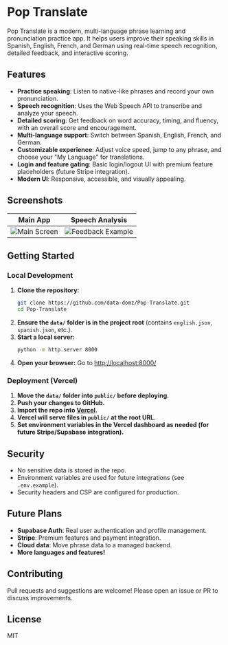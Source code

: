 # Pop Translate

Pop Translate is a modern, multi-language phrase learning and pronunciation practice app. It helps users improve their speaking skills in Spanish, English, French, and German using real-time speech recognition, detailed feedback, and interactive scoring.

## Features
- **Practice speaking**: Listen to native-like phrases and record your own pronunciation.
- **Speech recognition**: Uses the Web Speech API to transcribe and analyze your speech.
- **Detailed scoring**: Get feedback on word accuracy, timing, and fluency, with an overall score and encouragement.
- **Multi-language support**: Switch between Spanish, English, French, and German.
- **Customizable experience**: Adjust voice speed, jump to any phrase, and choose your "My Language" for translations.
- **Login and feature gating**: Basic login/logout UI with premium feature placeholders (future Stripe integration).
- **Modern UI**: Responsive, accessible, and visually appealing.

## Screenshots

| Main App | Speech Analysis |
|---|---|
| ![Main Screen](screenshots/main.png) | ![Feedback Example](screenshots/feedback.png) |

## Getting Started

### Local Development
1. **Clone the repository:**
   ```sh
   git clone https://github.com/data-domz/Pop-Translate.git
   cd Pop-Translate
   ```
2. **Ensure the `data/` folder is in the project root** (contains `english.json`, `spanish.json`, etc.).
3. **Start a local server:**
   ```sh
   python -m http.server 8000
   ```
4. **Open your browser:**
   Go to [http://localhost:8000/](http://localhost:8000/)

### Deployment (Vercel)
1. **Move the `data/` folder into `public/` before deploying.**
2. **Push your changes to GitHub.**
3. **Import the repo into [Vercel](https://vercel.com/).**
4. **Vercel will serve files in `public/` at the root URL.**
5. **Set environment variables in the Vercel dashboard as needed (for future Stripe/Supabase integration).**

## Security
- No sensitive data is stored in the repo.
- Environment variables are used for future integrations (see `.env.example`).
- Security headers and CSP are configured for production.

## Future Plans
- **Supabase Auth**: Real user authentication and profile management.
- **Stripe**: Premium features and payment integration.
- **Cloud data**: Move phrase data to a managed backend.
- **More languages and features!**

## Contributing
Pull requests and suggestions are welcome! Please open an issue or PR to discuss improvements.

## License
MIT 
